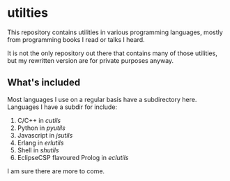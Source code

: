 utilties
======

This repository contains utilities in various programming languages, mostly from 
programming books I read or talks I heard.

It is not the only repository out there that contains many of those utilities,
but my rewritten version are for private purposes anyway.

What's included
---------------

Most languages I use on a regular basis have a subdirectory here. Languages
I have a subdir for include:

1. C/C++ in *cutils*
2. Python in *pyutils*
3. Javascript in *jsutils*
4. Erlang in *erlutils*
5. Shell in *shutils*
6. EclipseCSP flavoured Prolog in *eclutils*

I am sure there are more to come.
